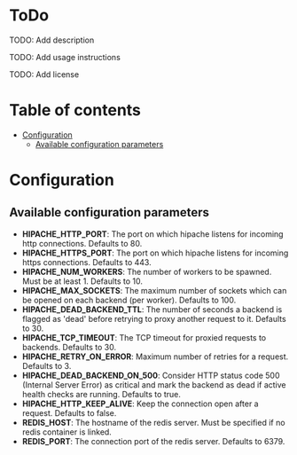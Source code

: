# ToDo

TODO: Add description

TODO: Add usage instructions

TODO: Add license


# Table of contents

- [Configuration](#configuration)
  - [Available configuration parameters](#available-configuration-parameters)


# Configuration

## Available configuration parameters

- **HIPACHE_HTTP_PORT**: The port on which hipache listens for incoming http 
  connections. Defaults to 80.
- **HIPACHE_HTTPS_PORT**: The port on which hipache listens for incoming https
  connections. Defaults to 443.
- **HIPACHE_NUM_WORKERS**: The number of workers to be spawned. Must be at 
  least 1. Defaults to 10.
- **HIPACHE_MAX_SOCKETS**: The maximum number of sockets which can be opened on
  each backend (per worker). Defaults to 100.
- **HIPACHE_DEAD_BACKEND_TTL**: The number of seconds a backend is flagged as
  'dead' before retrying to proxy another request to it. Defaults to 30.
- **HIPACHE_TCP_TIMEOUT**: The TCP timeout for proxied requests to backends.
  Defaults to 30.
- **HIPACHE_RETRY_ON_ERROR**: Maximum number of retries for a request. Defaults
  to 3.
- **HIPACHE_DEAD_BACKEND_ON_500**: Consider HTTP status code 500 (Internal
  Server Error) as critical and mark the backend as dead if active health
  checks are running. Defaults to true.
- **HIPACHE_HTTP_KEEP_ALIVE**: Keep the connection open after a request.
  Defaults to false.
- **REDIS_HOST**: The hostname of the redis server. Must be specified if no
  redis container is linked.
- **REDIS_PORT**: The connection port of the redis server. Defaults to 6379.
